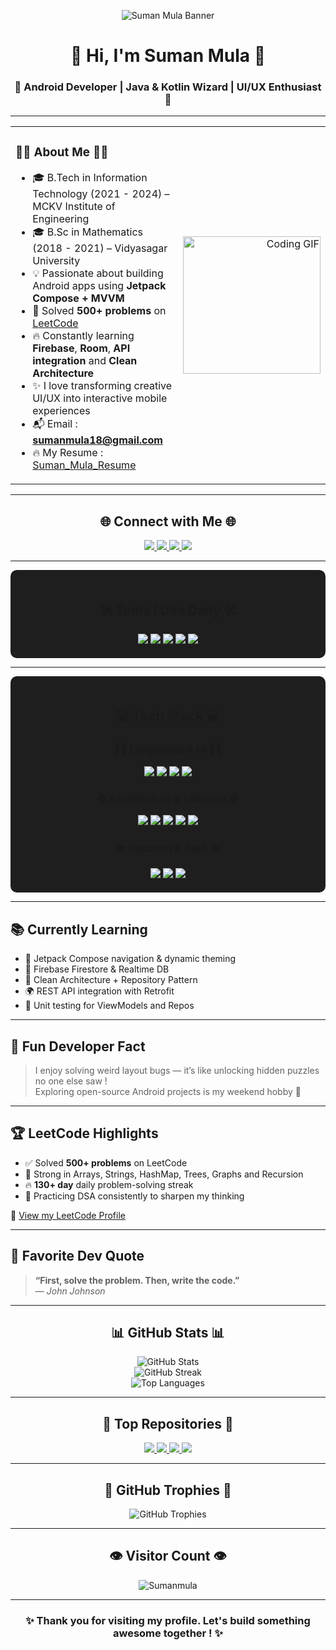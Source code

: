 <p align="center">
  <img src="https://github.com/Sumanmula/Picture/blob/main/Suman%20Linkedin%20Cover%20image%202.png" alt="Suman Mula Banner" />
</p>

<h1 align="center">👋 Hi, I'm Suman Mula 👋</h1>
<h3 align="center">🚀 Android Developer | Java & Kotlin Wizard | UI/UX Enthusiast 🚀</h3>

---

<table align="center" width="100%">
<tr>
<td>

### 👨‍💻 About Me 👨‍💻

- 🎓 B.Tech in Information Technology (2021 - 2024) – MCKV Institute of Engineering  
- 🎓 B.Sc in Mathematics (2018 - 2021) – Vidyasagar University  
- 💡 Passionate about building Android apps using **Jetpack Compose + MVVM**  
- 🧠 Solved **500+ problems** on [LeetCode](https://leetcode.com/u/sumanmula_dsa/)  
- 🔥 Constantly learning **Firebase**, **Room**, **API integration** and **Clean Architecture**  
- ✨ I love transforming creative UI/UX into interactive mobile experiences  
- 📬 Email : **sumanmula18@gmail.com**
- 🔥 My Resume : [Suman_Mula_Resume](https://drive.google.com/file/d/1Dkh3Id_vpSQn-A9B7JzI9qzWOL6qstu6/view?usp=sharing)

</td>
<td align="right">
  <img src="https://media.giphy.com/media/qgQUggAC3Pfv687qPC/giphy.gif" width="220" alt="Coding GIF" />
</td>
</tr>
</table>

---

<div align="center">
  
## 🌐 Connect with Me 🌐

<a href="https://www.linkedin.com/in/suman-mula18/">
  <img src="https://img.shields.io/badge/LinkedIn-%230077B5.svg?style=for-the-badge&logo=linkedin&logoColor=white" />
</a>
<a href="https://www.instagram.com/suman.mula.18/?hl=en">
  <img src="https://img.shields.io/badge/Instagram-%23E4405F.svg?style=for-the-badge&logo=Instagram&logoColor=white" />
</a>
<a href="https://www.facebook.com/suman.mula.16/">
  <img src="https://img.shields.io/badge/Facebook-%231877F2.svg?style=for-the-badge&logo=Facebook&logoColor=white" />
</a>
<a href="https://leetcode.com/u/sumanmula_dsa/">
  <img src="https://img.shields.io/badge/LeetCode-FFA116.svg?style=for-the-badge&logo=leetcode&logoColor=black" />
</a>

</div>

---

<div align="center" style="padding: 20px; border-radius: 10px; background-color: #1e1e1e;">

## 🛠️ Tools I Use Daily 🛠️

<img src="https://img.shields.io/badge/Android%20Studio-3DDC84?style=for-the-badge&logo=android-studio&logoColor=white" />
<img src="https://img.shields.io/badge/VS%20Code-007ACC?style=for-the-badge&logo=visual-studio-code&logoColor=white" />
<img src="https://img.shields.io/badge/Postman-FF6C37?style=for-the-badge&logo=postman&logoColor=white" />
<img src="https://img.shields.io/badge/Git-F05032?style=for-the-badge&logo=git&logoColor=white" />
<img src="https://img.shields.io/badge/GitHub-181717?style=for-the-badge&logo=github" />

</div>

---

<div align="center" style="padding: 20px; border-radius: 10px; background-color: #1e1e1e;">

<h2>💻 Tech Stack 💻</h2>

### 👨‍🔧 Languages & UI 👨‍🔧  
<img src="https://img.shields.io/badge/Kotlin-7F52FF?style=for-the-badge&logo=kotlin&logoColor=white" />
<img src="https://img.shields.io/badge/Java-ED8B00?style=for-the-badge&logo=java&logoColor=white" />
<img src="https://img.shields.io/badge/Jetpack%20Compose-4285F4?style=for-the-badge&logo=android&logoColor=white" />
<img src="https://img.shields.io/badge/XML-FF6600?style=for-the-badge" />

### ⚙️ Architecture & Libraries ⚙️  
<img src="https://img.shields.io/badge/MVVM-architecture-blue?style=for-the-badge" />
<img src="https://img.shields.io/badge/Room-Database-green?style=for-the-badge" />
<img src="https://img.shields.io/badge/Retrofit-2C3E50?style=for-the-badge" />
<img src="https://img.shields.io/badge/Hilt-DI-7963e0?style=for-the-badge" />
<img src="https://img.shields.io/badge/Coroutines-lightblue?style=for-the-badge" />

### ☁️ Backend & Auth ☁️  
<img src="https://img.shields.io/badge/Firebase-yellow?style=for-the-badge&logo=firebase&logoColor=black" />
<img src="https://img.shields.io/badge/Firebase%20Auth-yellow?style=for-the-badge" />
<img src="https://img.shields.io/badge/MySQL-00758F?style=for-the-badge&logo=mysql&logoColor=white" />

</div>

---

## 📚 Currently Learning

- 📲 Jetpack Compose navigation & dynamic theming  
- 🔐 Firebase Firestore & Realtime DB  
- 🧩 Clean Architecture + Repository Pattern  
- 🌍 REST API integration with Retrofit  
- 🧪 Unit testing for ViewModels and Repos

---

## 🧠 Fun Developer Fact

> I enjoy solving weird layout bugs — it’s like unlocking hidden puzzles no one else saw !  
> Exploring open-source Android projects is my weekend hobby 🧩

---

## 🏆 LeetCode Highlights

- ✅ Solved **500+ problems** on LeetCode  
- 🧠 Strong in Arrays, Strings, HashMap, Trees, Graphs and Recursion  
- 🔥 **130+ day** daily problem-solving streak  
- 🏹 Practicing DSA consistently to sharpen my thinking

🔗 [View my LeetCode Profile](https://leetcode.com/u/sumanmula_dsa/)

---

## 💬 Favorite Dev Quote

> **“First, solve the problem. Then, write the code.”**  
> — *John Johnson*

---

<div align="center">

## 📊 GitHub Stats 📊

<img src="https://github-readme-stats.vercel.app/api?username=Sumanmula&theme=tokyonight&show_icons=true" alt="GitHub Stats" />
<br />
<img src="https://streak-stats.demolab.com?user=Sumanmula&theme=tokyonight&hide_border=false" alt="GitHub Streak" />
<br />
<img src="https://github-readme-stats.vercel.app/api/top-langs/?username=Sumanmula&layout=compact&theme=tokyonight" alt="Top Languages" />

</div>

---

<div align="center">

## 🚀 Top Repositories 🚀

<a href="https://github.com/Sumanmula/MediQuick">
  <img src="https://github-readme-stats.vercel.app/api/pin/?username=Sumanmula&repo=MediQuick&theme=tokyonight" />
</a>
<a href="https://github.com/Sumanmula/Authentication-Page">
  <img src="https://github-readme-stats.vercel.app/api/pin/?username=Sumanmula&repo=Authentication-Page&theme=tokyonight" />
</a>
<a href="https://github.com/Sumanmula/ExoplayerDemo">
  <img src="https://github-readme-stats.vercel.app/api/pin/?username=Sumanmula&repo=ExoplayerDemo&theme=tokyonight" />
</a>
<a href="https://github.com/Sumanmula/Hotel-Room-Booking-System">
  <img src="https://github-readme-stats.vercel.app/api/pin/?username=Sumanmula&repo=Hotel-Room-Booking-System&theme=tokyonight" />
</a>

</div>

---

<div align="center">

## 🏅 GitHub Trophies 🏅

<img src="https://github-profile-trophy.vercel.app/?username=Sumanmula&theme=tokyonight&row=1&margin-w=15&margin-h=15" alt="GitHub Trophies" />

</div>

---

<div align="center">

## 👁️ Visitor Count 👁️

<p align="center">
  <img src="https://komarev.com/ghpvc/?username=Sumanmula&label=Profile%20views&color=0e75b6&style=flat" alt="Sumanmula" />
</p>

</div>

---

<h3 align="center">✨ Thank you for visiting my profile. Let's build something awesome together ! ✨</h3>
